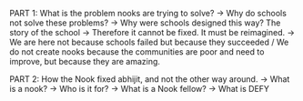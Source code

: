 PART 1: What is the problem nooks are trying to solve? -> Why do schools not solve these problems? -> Why were schools designed this way? The story of the school -> Therefore it cannot be fixed. It must be reimagined. -> We are here not because schools failed but because they succeeded / We do not create nooks because the communities are poor and need to improve, but because they are amazing.

PART 2: How the Nook fixed abhijit, and not the other way around. -> What is a nook? -> Who is it for? -> What is a Nook fellow? -> What is DEFY
